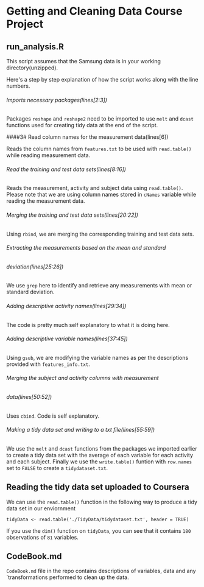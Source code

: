 # Getting and Cleaning Data Course Project

## run_analysis.R

This script assumes that the Samsung data is in your working
directory(unzipped).

Here's a step by step explanation of how the script works along with the line
numbers.

###### Imports necessary packages(lines[2:3])

Packages `reshape` and `reshape2` need to be imported to use `melt` and `dcast`
functions used for creating tidy data at the end of the script.

####3# Read column names for the measurement data(lines[6])

Reads the column names from `features.txt` to be used with `read.table()` while
reading measurement data.

###### Read the training and test data sets(lines[8:16])

Reads the measurement, activity and subject data using `read.table()`. Please
note that we are using column names stored in `cNames` variable while reading
the measurement data.

###### Merging the training and test data sets(lines[20:22])

Using `rbind`, we are merging the corresponding training and test data sets.

###### Extracting the measurements based on the mean and standard
###### deviation(lines[25:26])

We use `grep` here to identify and retrieve any measurements with mean or
standard deviation.

###### Adding descriptive activity names(lines[29:34])

The code is pretty much self explanatory to what it is doing here.

###### Adding descriptive variable names(lines[37:45])

Using `gsub`, we are modifying the variable names as per the descriptions
provided with `features_info.txt`.

###### Merging the subject and activity columns with measurement
###### data(lines[50:52])

Uses `cbind`. Code is self explanatory.

###### Making a tidy data set and writing to a txt file(lines[55:59])

We use the `melt` and `dcast` functions from the packages we imported earlier to
create a tidy data set with the average of each variable for each activity and
each subject. Finally we use the `write.table()` funtion with `row.names` set to
`FALSE` to create a `tidydataset.txt`.

## Reading the tidy data set uploaded to Coursera

We can use the `read.table()` function in the following way to produce a tidy
data set in our enviornment

`tidyData <- read.table('./TidyData/tidydataset.txt', header = TRUE)`

If you use the `dim()` function on `tidyData`, you can see that it contains
`180` observations of `81` variables.


## CodeBook.md

`CodeBook.md` file in the repo contains descriptions of variables, data and any
`transformations performed to clean up the data.
